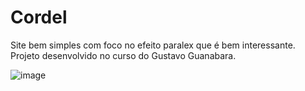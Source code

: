 # Cordel
 Site bem simples com foco no efeito paralex que é bem interessante. Projeto desenvolvido no curso do Gustavo Guanabara.
 
 ![image](https://user-images.githubusercontent.com/89669208/198644550-2b4599ee-0779-41fe-83d2-d53ef5154b5b.png)

